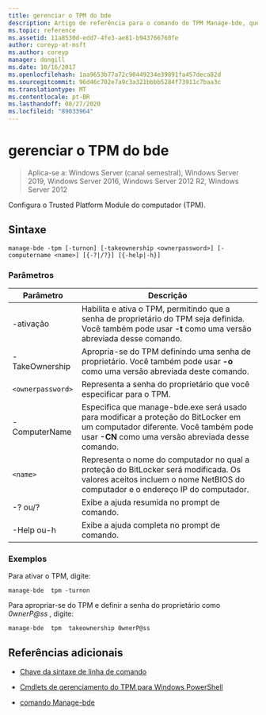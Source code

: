 ```yaml
---
title: gerenciar o TPM do bde
description: Artigo de referência para o comando do TPM Manage-bde, que configura o Trusted Platform Module do computador (TPM).
ms.topic: reference
ms.assetid: 11a8530d-edd7-4fe3-ae81-b943766760fe
author: coreyp-at-msft
ms.author: coreyp
manager: dongill
ms.date: 10/16/2017
ms.openlocfilehash: 1aa9653b77a72c90449234e39891fa457deca82d
ms.sourcegitcommit: 96d46c702e7a9c3a321bbbb5284f73911c7baa3c
ms.translationtype: MT
ms.contentlocale: pt-BR
ms.lasthandoff: 08/27/2020
ms.locfileid: "89033964"
---
```

# <a name="manage-bde-tpm"></a>gerenciar o TPM do bde

> Aplica-se a: Windows Server (canal semestral), Windows Server 2019, Windows Server 2016, Windows Server 2012 R2, Windows Server 2012

Configura o Trusted Platform Module do computador (TPM).

## <a name="syntax"></a>Sintaxe

```
manage-bde -tpm [-turnon] [-takeownership <ownerpassword>] [-computername <name>] [{-?|/?}] [{-help|-h}]
```

### <a name="parameters"></a>Parâmetros

| Parâmetro | Descrição |
| --------- | ----------- |
| -ativação | Habilita e ativa o TPM, permitindo que a senha de proprietário do TPM seja definida. Você também pode usar **-t** como uma versão abreviada desse comando. |
| -TakeOwnership | Apropria-se do TPM definindo uma senha de proprietário. Você também pode usar **-o** como uma versão abreviada deste comando. |
| `<ownerpassword>` | Representa a senha do proprietário que você especificar para o TPM. |
| -ComputerName | Especifica que manage-bde.exe será usado para modificar a proteção do BitLocker em um computador diferente. Você também pode usar **-CN** como uma versão abreviada desse comando. |
| `<name>` | Representa o nome do computador no qual a proteção do BitLocker será modificada. Os valores aceitos incluem o nome NetBIOS do computador e o endereço IP do computador. |
| -? ou/? | Exibe a ajuda resumida no prompt de comando. |
| -Help ou-h | Exibe a ajuda completa no prompt de comando. |

### <a name="examples"></a>Exemplos

Para ativar o TPM, digite:

```
manage-bde  tpm -turnon
```

Para apropriar-se do TPM e definir a senha do proprietário como *0wnerP@ss* , digite:

```
manage-bde  tpm  takeownership 0wnerP@ss
```

## <a name="additional-references"></a>Referências adicionais

- [Chave da sintaxe de linha de comando](command-line-syntax-key.md)

- [Cmdlets de gerenciamento do TPM para Windows PowerShell](/powershell/module/trustedplatformmodule/)

- [comando Manage-bde](manage-bde.md)
